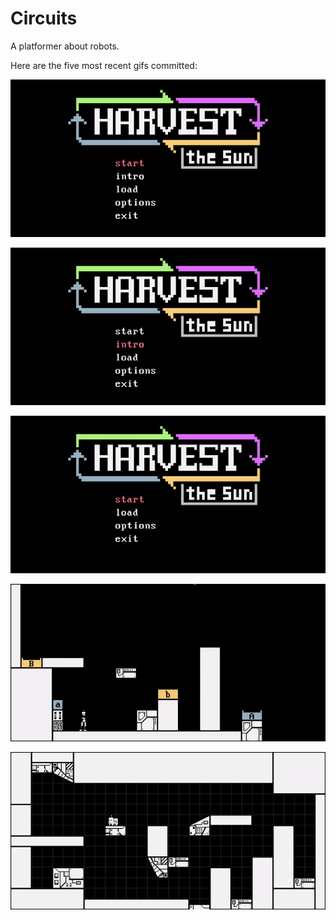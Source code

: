 # Circuits
A platformer about robots.

Here are the five most recent gifs committed:

![040-overworld-grid.gif](gifs/040-overworld-grid.gif?raw=true "040-overworld-grid")

![039-intro-images.gif](gifs/039-intro-images.gif?raw=true "039-intro-images")

![038-main-menu.gif](gifs/038-main-menu.gif?raw=true "038-main-menu")

![037-start-and-end-blocks.gif](gifs/037-start-and-end-blocks.gif?raw=true "037-start-and-end-blocks")

![036-all-art.gif](gifs/036-all-art.gif?raw=true "036-all-art")
